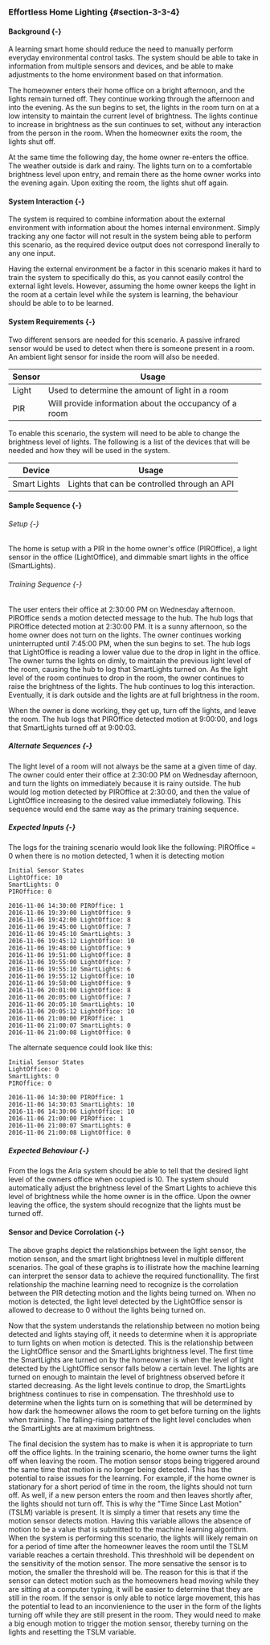 ### Effortless Home Lighting {#section-3-3-4}

#### Background {-}

A learning smart home should reduce the need to manually perform everyday environmental control 
tasks. The system should be able to take in information from multiple sensors and devices, and be
able to make adjustments to the home environment based on that information. 

The homeowner enters their home office on a bright afternoon, and the lights remain turned off. 
They continue working through the afternoon and into the evening. As the sun begins to set, the lights
in the room turn on at a low intensity to maintain the current level of brightness. The lights continue
to increase in brightness as the sun continues to set, without any interaction from the person in the
room. When the homeowner exits the room, the lights shut off.

At the same time the following day, the home owner re-enters the office. The weather outside is dark
and rainy. The lights turn on to a comfortable brightness level upon entry, and remain there as
the home owner works into the evening again. Upon exiting the room, the lights shut off again.

#### System Interaction {-}

The system is required to combine information about the external environment with information about
the homes internal environment. Simply tracking any one factor will not result in the system 
being able to perform this scenario, as the required device output does not correspond linerally to
any one input.

Having the external environment be a factor in this scenario makes it hard to train the system 
to specifically do this, as you cannot easily control the external light levels. However, assuming the
home owner keeps the light in the room at a certain level while the system is learning, the behaviour
should be able to to be learned.

#### System Requirements {-}

Two different sensors are needed for this scenario. A passive infrared sensor would be used to detect
when there is someone present in a room. An ambient light sensor for inside the room will also be
needed.

| Sensor         | Usage                                                    |
| -------------- | -------------------------------------------------------- |
| Light          | Used to determine the amount of light in a room          |
| PIR            | Will provide information about the occupancy of a room   |

To enable this scenario, the system will need to be able to change the brightness level of lights.
The following is a list of the devices that will be needed and how they will be used in the system.

| Device                | Usage                                           |
| --------------------- | ----------------------------------------------- |
| Smart Lights          | Lights that can be controlled through an API    |


#### Sample Sequence {-}

###### Setup {-}

The home is setup with a PIR in the home owner's office (PIROffice), a light sensor in the office 
(LightOffice), and dimmable smart lights in the office (SmartLights).

###### Training Sequence {-}

The user enters their office at 2:30:00 PM on Wednesday afternoon. PIROffice sends a motion detected 
message to the hub. The hub logs that PIROffice detected motion at 2:30:00 PM. It is a sunny afternoon,
so the home owner does not turn on the lights. The owner continues working uninterrupted until 
7:45:00 PM, when the sun begins to set. The hub logs that LightOffice is reading a lower value due to
the drop in light in the office. The owner turns the lights on dimly, to maintain the previous light
level of the room, causing the hub to log that SmartLights turned on. As the light level of the room
continues to drop in the room, the owner continues to raise the brightness of the lights. The hub
continues to log this interaction. Eventually, it is dark outside and the lights are at full 
brightness in the room. 

When the owner is done working, they get up, turn off the lights, and leave the room. The hub logs
that PIROffice detected motion at 9:00:00, and logs that SmartLights turned off at 9:00:03.
  

##### Alternate Sequences {-}

The light level of a room will not always be the same at a given time of day. The owner could enter
their office at 2:30:00 PM on Wednesday afternoon, and turn the lights on immediately because it is
rainy outside. The hub would log motion detected by PIROffice at 2:30:00, and then the value of
LightOffice increasing to the desired value immediately following. This sequence would end the same
way as the primary training sequence. 

##### Expected Inputs {-}

The logs for the training scenario would look like the following:
PIROffice = 0 when there is no motion detected, 1 when it is detecting motion
```
Initial Sensor States
LightOffice: 10
SmartLights: 0
PIROffice: 0
```
```
2016-11-06 14:30:00 PIROffice: 1
2016-11-06 19:39:00 LightOffice: 9
2016-11-06 19:42:00 LightOffice: 8
2016-11-06 19:45:00 LightOffice: 7
2016-11-06 19:45:10 SmartLights: 3
2016-11-06 19:45:12 LightOffice: 10
2016-11-06 19:48:00 LightOffice: 9
2016-11-06 19:51:00 LightOffice: 8
2016-11-06 19:55:00 LightOffice: 7
2016-11-06 19:55:10 SmartLights: 6
2016-11-06 19:55:12 LightOffice: 10
2016-11-06 19:58:00 LightOffice: 9
2016-11-06 20:01:00 LightOffice: 8
2016-11-06 20:05:00 LightOffice: 7
2016-11-06 20:05:10 SmartLights: 10
2016-11-06 20:05:12 LightOffice: 10
2016-11-06 21:00:00 PIROffice: 1
2016-11-06 21:00:07 SmartLights: 0
2016-11-06 21:00:08 LightOffice: 0
```

The alternate sequence could look like this:

```
Initial Sensor States
LightOffice: 0
SmartLights: 0
PIROffice: 0
```
```
2016-11-06 14:30:00 PIROffice: 1
2016-11-06 14:30:03 SmartLights: 10
2016-11-06 14:30:06 LightOffice: 10
2016-11-06 21:00:00 PIROffice: 1
2016-11-06 21:00:07 SmartLights: 0
2016-11-06 21:00:08 LightOffice: 0
```

##### Expected Behaviour {-}

From the logs the Aria system should be able to tell that the desired light level of the owners 
office when occupied is 10. The system should automatically adjust the brightness level of the Smart
Lights to achieve this level of brightness while the home owner is in the office. Upon the owner
leaving the office, the system should recognize that the lights must be turned off. 


#### Sensor and Device Corrolation {-}

The above graphs depict the relationships between the light sensor, the motion senson, and the smart
light brightness level in multiple different scenarios. The goal of these graphs is to illistrate 
how the machine learning can interpret the sensor data to achieve the required functionallity. The
first relationship the machine learning need to recognize is the corrolation between the PIR 
detecting motion and the lights being turned on. When no motion is detected, the light level detected
by the LightOffice sensor is allowed to decrease to 0 without the lights being turned on.

Now that the system understands the relationship between no motion being detected and lights staying
off, it needs to determine when it is appropriate to turn lights on when motion is detected. This is
the relationship between the LightOffice sensor and the SmartLights brightness level. The first time
the SmartLights are turned on by the homeowner is when the level of light detected by the LightOffice
sensor falls below a certain level. The lights are turned on enough to maintain the level of 
brightness observed before it started decreasing. As the light levels continue to drop, the 
SmartLights brightness continues to rise in compensation. The threshhold use to determine when the 
lights turn on is something that will be determined by how dark the homeowner allows the room to get
before turning on the lights when training. The falling-rising pattern of the light level concludes
when the SmartLights are at maximum brightness. 

The final decision the system has to make is when it is appropriate to turn off the office lights.
In the training scenario, the home owner turns the light off when leaving the room. The motion sensor
stops being triggered around the same time that motion is no longer being detected. This has the 
potential to raise issues for the learning. For example, if the home owner is stationary for a short
period of time in the room, the lights should not turn off. As well, if a new person enters the room
and then leaves shortly after, the lights should not turn off. This is why the "Time Since Last
Motion" (TSLM) variable is present. It is simply a timer that resets any time the motion sensor detects 
motion. Having this variable allows the absence of motion to be a value that is submitted to the
machine learning algorithm. When the system is performing this scenario, the lights will likely
remain on for a period of time after the homeowner leaves the room until the TSLM variable reaches
a certain threshold. This threshhold will be dependent on the sensitivity of the motion sensor. The
more sensative the sensor is to motion, the smaller the threshold will be. The reason for this is
that if the sensor can detect motion such as the homeowners head moving while they are sitting at a
computer typing, it will be easier to determine that they are still in the room. If the sensor is 
only able to notice large movement, this has the potential to lead to an inconvienience to the user
in the form of the lights turning off while they are still present in the room. They would need to
make a big enough motion to trigger the motion sensor, thereby turning on the lights and resetting
the TSLM variable.   